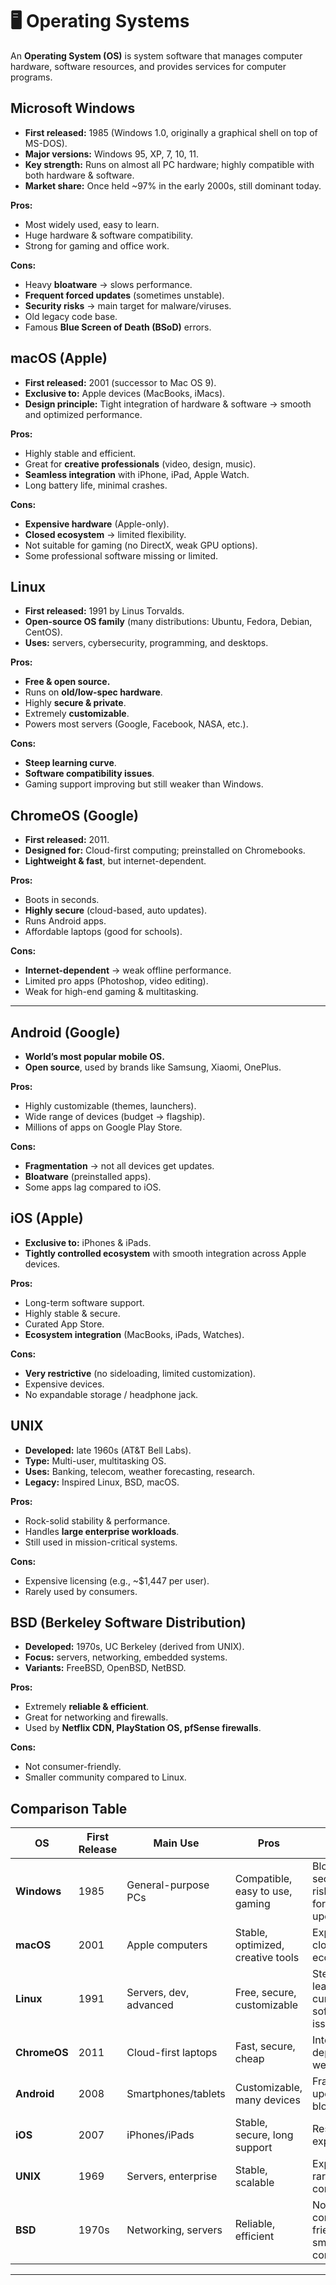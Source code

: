 # 🖥️ Operating Systems  
An **Operating System (OS)** is system software that manages computer hardware, software resources, and provides services for computer programs.  


## Microsoft Windows  
- **First released:** 1985 (Windows 1.0, originally a graphical shell on top of MS-DOS).  
- **Major versions:** Windows 95, XP, 7, 10, 11.  
- **Key strength:** Runs on almost all PC hardware; highly compatible with both hardware & software.  
- **Market share:** Once held ~97% in the early 2000s, still dominant today.  

**Pros:**  
- Most widely used, easy to learn.  
- Huge hardware & software compatibility.  
- Strong for gaming and office work.  

**Cons:**  
- Heavy **bloatware** → slows performance.  
- **Frequent forced updates** (sometimes unstable).  
- **Security risks** → main target for malware/viruses.  
- Old legacy code base.  
- Famous **Blue Screen of Death (BSoD)** errors.  


## macOS (Apple)  
- **First released:** 2001 (successor to Mac OS 9).  
- **Exclusive to:** Apple devices (MacBooks, iMacs).  
- **Design principle:** Tight integration of hardware & software → smooth and optimized performance.  

**Pros:**  
- Highly stable and efficient.  
- Great for **creative professionals** (video, design, music).  
- **Seamless integration** with iPhone, iPad, Apple Watch.  
- Long battery life, minimal crashes.  

**Cons:**  
- **Expensive hardware** (Apple-only).  
- **Closed ecosystem** → limited flexibility.  
- Not suitable for gaming (no DirectX, weak GPU options).  
- Some professional software missing or limited.  


## Linux  
- **First released:** 1991 by Linus Torvalds.  
- **Open-source OS family** (many distributions: Ubuntu, Fedora, Debian, CentOS).  
- **Uses:** servers, cybersecurity, programming, and desktops.  

**Pros:**  
- **Free & open source.**  
- Runs on **old/low-spec hardware**.  
- Highly **secure & private**.  
- Extremely **customizable**.  
- Powers most servers (Google, Facebook, NASA, etc.).  

**Cons:**  
- **Steep learning curve**.  
- **Software compatibility issues**.  
- Gaming support improving but still weaker than Windows.  

## ChromeOS (Google)  
- **First released:** 2011.  
- **Designed for:** Cloud-first computing; preinstalled on Chromebooks.  
- **Lightweight & fast**, but internet-dependent.  

**Pros:**  
- Boots in seconds.  
- **Highly secure** (cloud-based, auto updates).  
- Runs Android apps.  
- Affordable laptops (good for schools).  

**Cons:**  
- **Internet-dependent** → weak offline performance.  
- Limited pro apps (Photoshop, video editing).  
- Weak for high-end gaming & multitasking.  

---

## Android (Google)  
- **World’s most popular mobile OS.**  
- **Open source**, used by brands like Samsung, Xiaomi, OnePlus.  

**Pros:**  
- Highly customizable (themes, launchers).  
- Wide range of devices (budget → flagship).  
- Millions of apps on Google Play Store.  

**Cons:**  
- **Fragmentation** → not all devices get updates.  
- **Bloatware** (preinstalled apps).  
- Some apps lag compared to iOS.  

## iOS (Apple)  
- **Exclusive to:** iPhones & iPads.  
- **Tightly controlled ecosystem** with smooth integration across Apple devices.  

**Pros:**  
- Long-term software support.  
- Highly stable & secure.  
- Curated App Store.  
- **Ecosystem integration** (MacBooks, iPads, Watches).  

**Cons:**  
- **Very restrictive** (no sideloading, limited customization).  
- Expensive devices.  
- No expandable storage / headphone jack.  


## UNIX  
- **Developed:** late 1960s (AT&T Bell Labs).  
- **Type:** Multi-user, multitasking OS.  
- **Uses:** Banking, telecom, weather forecasting, research.  
- **Legacy:** Inspired Linux, BSD, macOS.  

**Pros:**  
- Rock-solid stability & performance.  
- Handles **large enterprise workloads**.  
- Still used in mission-critical systems.  

**Cons:**  
- Expensive licensing (e.g., ~$1,447 per user).  
- Rarely used by consumers.  

## BSD (Berkeley Software Distribution)  
- **Developed:** 1970s, UC Berkeley (derived from UNIX).  
- **Focus:** servers, networking, embedded systems.  
- **Variants:** FreeBSD, OpenBSD, NetBSD.  

**Pros:**  
- Extremely **reliable & efficient**.  
- Great for networking and firewalls.  
- Used by **Netflix CDN, PlayStation OS, pfSense firewalls**.  

**Cons:**  
- Not consumer-friendly.  
- Smaller community compared to Linux.  


## Comparison Table  

| OS        | First Release | Main Use                | Pros                                | Cons                                   |
|-----------|--------------|-------------------------|-------------------------------------|----------------------------------------|
| **Windows** | 1985         | General-purpose PCs     | Compatible, easy to use, gaming     | Bloat, security risks, forced updates  |
| **macOS**   | 2001         | Apple computers         | Stable, optimized, creative tools   | Expensive, closed ecosystem            |
| **Linux**   | 1991         | Servers, dev, advanced  | Free, secure, customizable          | Steep learning curve, software issues  |
| **ChromeOS**| 2011         | Cloud-first laptops     | Fast, secure, cheap                 | Internet-dependent, weak apps          |
| **Android** | 2008         | Smartphones/tablets     | Customizable, many devices          | Fragmented updates, bloatware          |
| **iOS**     | 2007         | iPhones/iPads           | Stable, secure, long support        | Restrictive, expensive                 |
| **UNIX**    | 1969         | Servers, enterprise     | Stable, scalable                    | Expensive, rare for consumers          |
| **BSD**     | 1970s        | Networking, servers     | Reliable, efficient                 | Not consumer-friendly, small community |

---

